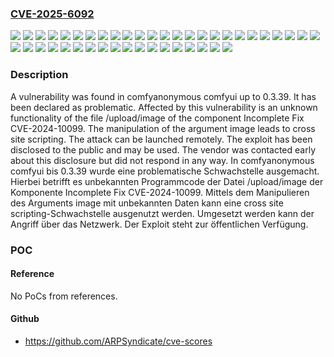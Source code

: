 ### [CVE-2025-6092](https://cve.mitre.org/cgi-bin/cvename.cgi?name=CVE-2025-6092)
![](https://img.shields.io/static/v1?label=Product&message=comfyui&color=blue)
![](https://img.shields.io/static/v1?label=Version&message=0.3.0%20&color=brightgreen)
![](https://img.shields.io/static/v1?label=Version&message=0.3.1%20&color=brightgreen)
![](https://img.shields.io/static/v1?label=Version&message=0.3.10%20&color=brightgreen)
![](https://img.shields.io/static/v1?label=Version&message=0.3.11%20&color=brightgreen)
![](https://img.shields.io/static/v1?label=Version&message=0.3.12%20&color=brightgreen)
![](https://img.shields.io/static/v1?label=Version&message=0.3.13%20&color=brightgreen)
![](https://img.shields.io/static/v1?label=Version&message=0.3.14%20&color=brightgreen)
![](https://img.shields.io/static/v1?label=Version&message=0.3.15%20&color=brightgreen)
![](https://img.shields.io/static/v1?label=Version&message=0.3.16%20&color=brightgreen)
![](https://img.shields.io/static/v1?label=Version&message=0.3.17%20&color=brightgreen)
![](https://img.shields.io/static/v1?label=Version&message=0.3.18%20&color=brightgreen)
![](https://img.shields.io/static/v1?label=Version&message=0.3.19%20&color=brightgreen)
![](https://img.shields.io/static/v1?label=Version&message=0.3.2%20&color=brightgreen)
![](https://img.shields.io/static/v1?label=Version&message=0.3.20%20&color=brightgreen)
![](https://img.shields.io/static/v1?label=Version&message=0.3.21%20&color=brightgreen)
![](https://img.shields.io/static/v1?label=Version&message=0.3.22%20&color=brightgreen)
![](https://img.shields.io/static/v1?label=Version&message=0.3.23%20&color=brightgreen)
![](https://img.shields.io/static/v1?label=Version&message=0.3.24%20&color=brightgreen)
![](https://img.shields.io/static/v1?label=Version&message=0.3.25%20&color=brightgreen)
![](https://img.shields.io/static/v1?label=Version&message=0.3.26%20&color=brightgreen)
![](https://img.shields.io/static/v1?label=Version&message=0.3.27%20&color=brightgreen)
![](https://img.shields.io/static/v1?label=Version&message=0.3.28%20&color=brightgreen)
![](https://img.shields.io/static/v1?label=Version&message=0.3.29%20&color=brightgreen)
![](https://img.shields.io/static/v1?label=Version&message=0.3.3%20&color=brightgreen)
![](https://img.shields.io/static/v1?label=Version&message=0.3.30%20&color=brightgreen)
![](https://img.shields.io/static/v1?label=Version&message=0.3.31%20&color=brightgreen)
![](https://img.shields.io/static/v1?label=Version&message=0.3.32%20&color=brightgreen)
![](https://img.shields.io/static/v1?label=Version&message=0.3.33%20&color=brightgreen)
![](https://img.shields.io/static/v1?label=Version&message=0.3.34%20&color=brightgreen)
![](https://img.shields.io/static/v1?label=Version&message=0.3.35%20&color=brightgreen)
![](https://img.shields.io/static/v1?label=Version&message=0.3.36%20&color=brightgreen)
![](https://img.shields.io/static/v1?label=Version&message=0.3.37%20&color=brightgreen)
![](https://img.shields.io/static/v1?label=Version&message=0.3.38%20&color=brightgreen)
![](https://img.shields.io/static/v1?label=Version&message=0.3.39%20&color=brightgreen)
![](https://img.shields.io/static/v1?label=Version&message=0.3.4%20&color=brightgreen)
![](https://img.shields.io/static/v1?label=Version&message=0.3.5%20&color=brightgreen)
![](https://img.shields.io/static/v1?label=Version&message=0.3.6%20&color=brightgreen)
![](https://img.shields.io/static/v1?label=Version&message=0.3.7%20&color=brightgreen)
![](https://img.shields.io/static/v1?label=Version&message=0.3.8%20&color=brightgreen)
![](https://img.shields.io/static/v1?label=Version&message=0.3.9%20&color=brightgreen)
![](https://img.shields.io/static/v1?label=Vulnerability&message=Code%20Injection&color=brightgreen)
![](https://img.shields.io/static/v1?label=Vulnerability&message=Cross%20Site%20Scripting&color=brightgreen)

### Description

A vulnerability was found in comfyanonymous comfyui up to 0.3.39. It has been declared as problematic. Affected by this vulnerability is an unknown functionality of the file /upload/image of the component Incomplete Fix CVE-2024-10099. The manipulation of the argument image leads to cross site scripting. The attack can be launched remotely. The exploit has been disclosed to the public and may be used. The vendor was contacted early about this disclosure but did not respond in any way.
In comfyanonymous comfyui bis 0.3.39 wurde eine problematische Schwachstelle ausgemacht. Hierbei betrifft es unbekannten Programmcode der Datei /upload/image der Komponente Incomplete Fix CVE-2024-10099. Mittels dem Manipulieren des Arguments image mit unbekannten Daten kann eine cross site scripting-Schwachstelle ausgenutzt werden. Umgesetzt werden kann der Angriff über das Netzwerk. Der Exploit steht zur öffentlichen Verfügung.

### POC

#### Reference
No PoCs from references.

#### Github
- https://github.com/ARPSyndicate/cve-scores


